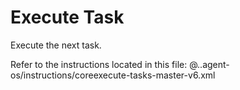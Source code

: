 # Execute Task

Execute the next task.

Refer to the instructions located in this file:
@..agent-os/instructions/coreexecute-tasks-master-v6.xml
